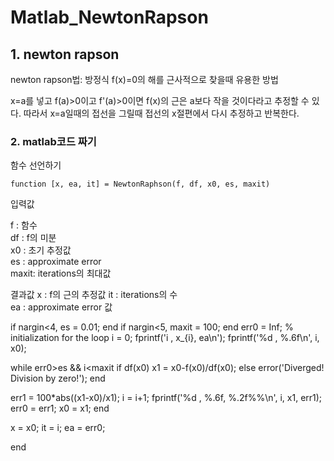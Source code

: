 # Matlab_NewtonRapson
## 1. newton rapson
newton rapson법: 방정식 f(x)=0의 해를 근사적으로 찾을때 유용한 방법

x=a를 넣고 f(a)>0이고 f'(a)>0이면 f(x)의 근은 a보다 작을 것이다라고 추정할 수 있다. 따라서 x=a일때의 접선을 그릴때 접선의 x절편에서 다시 추정하고 반복한다.

### 2. matlab코드 짜기
 함수 선언하기
 
    function [x, ea, it] = NewtonRaphson(f, df, x0, es, maxit)
입력값

f : 함수  
df : f의 미분  
x0 : 초기 추정값  
es : approximate error  
maxit: iterations의 최대값  

결과값 
x : f의 근의 추정값 
it : iterations의 수  
ea : approximate error 값 

if nargin<4, es = 0.01; end
if nargin<5, maxit = 100; end
err0 = Inf; % initialization for the loop
i = 0;
fprintf('i  ,   x_{i},        ea\n');
fprintf('%d  ,   %.6f\n', i, x0);

while err0>es && i<maxit
  if df(x0) 
    x1 = x0-f(x0)/df(x0);
  else 
     error('Diverged! Division by zero!');
  end
   
  err1 = 100*abs((x1-x0)/x1);
  i = i+1;
  fprintf('%d   ,  %.6f,     %.2f%%\n', i, x1, err1);
  err0 = err1;
  x0 = x1;
end

x = x0;
it = i;
ea = err0;


end
